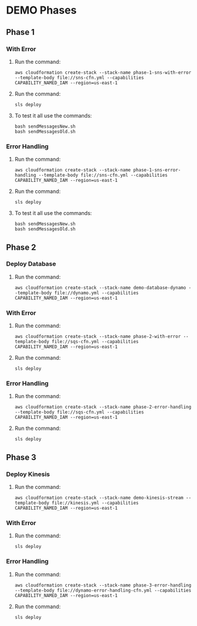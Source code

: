 # DEMO Phases

## Phase 1

### With Error

1. Run the command:
   ``` shell
   aws cloudformation create-stack --stack-name phase-1-sns-with-error --template-body file://sns-cfn.yml --capabilities CAPABILITY_NAMED_IAM --region=us-east-1
   ```
2. Run the command:
     ``` shell
     sls deploy
     ```
3. To test it all use the commands:
    ``` shell
    bash sendMessagesNew.sh
    bash sendMessagesOld.sh
    ```

### Error Handling

1. Run the command:
   ``` shell
   aws cloudformation create-stack --stack-name phase-1-sns-error-handling --template-body file://sns-cfn.yml --capabilities CAPABILITY_NAMED_IAM --region=us-east-1
   ```
2. Run the command:
     ``` shell
     sls deploy
     ```
3. To test it all use the commands:
    ``` shell
    bash sendMessagesNew.sh
    bash sendMessagesOld.sh
    ```


## Phase 2


### Deploy Database
1. Run the command:
   ``` shell
   aws cloudformation create-stack --stack-name demo-database-dynamo --template-body file://dynamo.yml --capabilities CAPABILITY_NAMED_IAM --region=us-east-1
   ```
### With Error

1. Run the command:
   ``` shell
   aws cloudformation create-stack --stack-name phase-2-with-error --template-body file://sqs-cfn.yml --capabilities CAPABILITY_NAMED_IAM --region=us-east-1
   ```
2. Run the command:
     ``` shell
     sls deploy
     ```

### Error Handling

1. Run the command:
   ``` shell
   aws cloudformation create-stack --stack-name phase-2-error-handling --template-body file://sqs-cfn.yml --capabilities CAPABILITY_NAMED_IAM --region=us-east-1
   ```
2. Run the command:
     ``` shell
     sls deploy
     ```

## Phase 3


### Deploy Kinesis
1. Run the command:
   ``` shell
   aws cloudformation create-stack --stack-name demo-kinesis-stream --template-body file://kinesis.yml --capabilities CAPABILITY_NAMED_IAM --region=us-east-1
   ```
### With Error
1. Run the command:
     ``` shell
     sls deploy
     ```

### Error Handling
1. Run the command:
   ``` shell
   aws cloudformation create-stack --stack-name phase-3-error-handling --template-body file://dynamo-error-handling-cfn.yml --capabilities CAPABILITY_NAMED_IAM --region=us-east-1
   ```
2. Run the command:
     ``` shell
     sls deploy
     ```